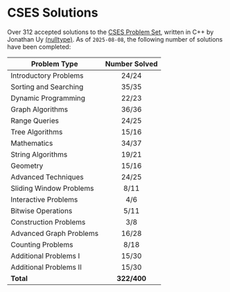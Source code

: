 # CSES Solutions

Over 312 accepted solutions to the [CSES Problem Set](https://cses.fi/problemset/), written in C++ by Jonathan Uy [(nulltype)](https://cses.fi/user/22919). As of `2025-08-08`, the following number of solutions have been completed:

| Problem Type            | Number Solved |
|-------------------------|:-------------:|
| Introductory Problems   |     24/24     |
| Sorting and Searching   |     35/35     |
| Dynamic Programming     |     22/23     |
| Graph Algorithms        |     36/36     |
| Range Queries           |     24/25     |
| Tree Algorithms         |     15/16     |
| Mathematics             |     34/37     |
| String Algorithms       |     19/21     |
| Geometry                |     15/16     |
| Advanced Techniques     |     24/25     |
| Sliding Window Problems |      8/11     |
| Interactive Problems    |      4/6      |
| Bitwise Operations      |      5/11     |
| Construction Problems   |      3/8      |
| Advanced Graph Problems |     16/28     |
| Counting Problems       |      8/18     |
| Additional Problems I   |     15/30     |
| Additional Problems II  |     15/30     |
| **Total**               |  **322/400**  |